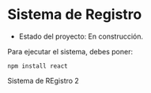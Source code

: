 <h1>Sistema de Registro</h1>

- Estado del proyecto: En construcción.

Para ejecutar el sistema, debes poner:

```npm install react```

Sistema de REgistro 2
